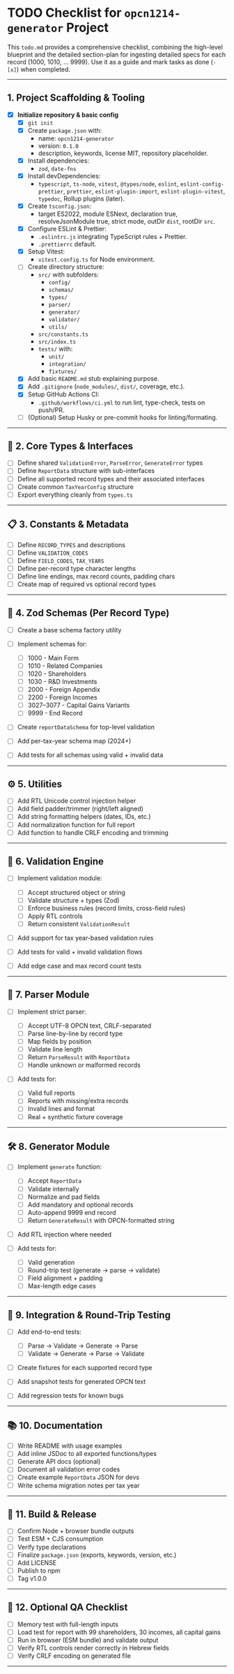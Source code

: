 # TODO Checklist for `opcn1214-generator` Project

This `todo.md` provides a comprehensive checklist, combining the high-level blueprint and the
detailed section-plan for ingesting detailed specs for each record (1000, 1010, … 9999). Use it as a
guide and mark tasks as done (`- [x]`) when completed.

---

## 1. Project Scaffolding & Tooling

- [x] **Initialize repository & basic config**
  - [x] `git init`
  - [x] Create `package.json` with:
    - name: `opcn1214-generator`
    - version: `0.1.0`
    - description, keywords, license MIT, repository placeholder.
  - [x] Install dependencies:
    - `zod`, `date-fns`
  - [x] Install devDependencies:
    - `typescript`, `ts-node`, `vitest`, `@types/node`, `eslint`, `eslint-config-prettier`,
      `prettier`, `eslint-plugin-import`, `eslint-plugin-vitest`, `typedoc`, Rollup plugins (later).
  - [x] Create `tsconfig.json`:
    - target ES2022, module ESNext, declaration true, resolveJsonModule true, strict mode, outDir
      `dist`, rootDir `src`.
  - [x] Configure ESLint & Prettier:
    - `.eslintrc.js` integrating TypeScript rules + Prettier.
    - `.prettierrc` default.
  - [x] Setup Vitest:
    - `vitest.config.ts` for Node environment.
  - [ ] Create directory structure:
    - `src/` with subfolders:
      - `config/`
      - `schemas/`
      - `types/`
      - `parser/`
      - `generator/`
      - `validator/`
      - `utils/`
    - `src/constants.ts`
    - `src/index.ts`
    - `tests/` with:
      - `unit/`
      - `integration/`
      - `fixtures/`
  - [x] Add basic `README.md` stub explaining purpose.
  - [x] Add `.gitignore` (`node_modules/`, `dist/`, coverage, etc.).
  - [x] Setup GitHub Actions CI:
    - `.github/workflows/ci.yml` to run lint, type-check, tests on push/PR.
  - [ ] (Optional) Setup Husky or pre-commit hooks for linting/formating.

---

## 🧱 2. Core Types & Interfaces

- [ ] Define shared `ValidationError`, `ParseError`, `GenerateError` types
- [ ] Define `ReportData` structure with sub-interfaces
- [ ] Define all supported record types and their associated interfaces
- [ ] Create common `TaxYearConfig` structure
- [ ] Export everything cleanly from `types.ts`

---

## 📋 3. Constants & Metadata

- [ ] Define `RECORD_TYPES` and descriptions
- [ ] Define `VALIDATION_CODES`
- [ ] Define `FIELD_CODES`, `TAX_YEARS`
- [ ] Define per-record type character lengths
- [ ] Define line endings, max record counts, padding chars
- [ ] Create map of required vs optional record types

---

## 📜 4. Zod Schemas (Per Record Type)

- [ ] Create a base schema factory utility
- [ ] Implement schemas for:

  - [ ] 1000 - Main Form
  - [ ] 1010 - Related Companies
  - [ ] 1020 - Shareholders
  - [ ] 1030 - R\&D Investments
  - [ ] 2000 - Foreign Appendix
  - [ ] 2200 - Foreign Incomes
  - [ ] 3027–3077 - Capital Gains Variants
  - [ ] 9999 - End Record

- [ ] Create `reportDataSchema` for top-level validation
- [ ] Add per-tax-year schema map (2024+)
- [ ] Add tests for all schemas using valid + invalid data

---

## ⚙️ 5. Utilities

- [ ] Add RTL Unicode control injection helper
- [ ] Add field padder/trimmer (right/left aligned)
- [ ] Add string formatting helpers (dates, IDs, etc.)
- [ ] Add normalization function for full report
- [ ] Add function to handle CRLF encoding and trimming

---

## 🧪 6. Validation Engine

- [ ] Implement validation module:

  - [ ] Accept structured object or string
  - [ ] Validate structure + types (Zod)
  - [ ] Enforce business rules (record limits, cross-field rules)
  - [ ] Apply RTL controls
  - [ ] Return consistent `ValidationResult`

- [ ] Add support for tax year-based validation rules
- [ ] Add tests for valid + invalid validation flows
- [ ] Add edge case and max record count tests

---

## 🧵 7. Parser Module

- [ ] Implement strict parser:

  - [ ] Accept UTF-8 OPCN text, CRLF-separated
  - [ ] Parse line-by-line by record type
  - [ ] Map fields by position
  - [ ] Validate line length
  - [ ] Return `ParseResult` with `ReportData`
  - [ ] Handle unknown or malformed records

- [ ] Add tests for:

  - [ ] Valid full reports
  - [ ] Reports with missing/extra records
  - [ ] Invalid lines and format
  - [ ] Real + synthetic fixture coverage

---

## 🛠️ 8. Generator Module

- [ ] Implement `generate` function:

  - [ ] Accept `ReportData`
  - [ ] Validate internally
  - [ ] Normalize and pad fields
  - [ ] Add mandatory and optional records
  - [ ] Auto-append 9999 end record
  - [ ] Return `GenerateResult` with OPCN-formatted string

- [ ] Add RTL injection where needed
- [ ] Add tests for:

  - [ ] Valid generation
  - [ ] Round-trip test (generate → parse → validate)
  - [ ] Field alignment + padding
  - [ ] Max-length edge cases

---

## 🔁 9. Integration & Round-Trip Testing

- [ ] Add end-to-end tests:

  - [ ] Parse → Validate → Generate → Parse
  - [ ] Validate → Generate → Parse → Validate

- [ ] Create fixtures for each supported record type
- [ ] Add snapshot tests for generated OPCN text
- [ ] Add regression tests for known bugs

---

## 📚 10. Documentation

- [ ] Write README with usage examples
- [ ] Add inline JSDoc to all exported functions/types
- [ ] Generate API docs (optional)
- [ ] Document all validation error codes
- [ ] Create example `ReportData` JSON for devs
- [ ] Write schema migration notes per tax year

---

## 🚀 11. Build & Release

- [ ] Confirm Node + browser bundle outputs
- [ ] Test ESM + CJS consumption
- [ ] Verify type declarations
- [ ] Finalize `package.json` (exports, keywords, version, etc.)
- [ ] Add LICENSE
- [ ] Publish to npm
- [ ] Tag v1.0.0

---

## 🧪 12. Optional QA Checklist

- [ ] Memory test with full-length inputs
- [ ] Load test for report with 99 shareholders, 30 incomes, all capital gains
- [ ] Run in browser (ESM bundle) and validate output
- [ ] Verify RTL controls render correctly in Hebrew fields
- [ ] Verify CRLF encoding on generated file

---
